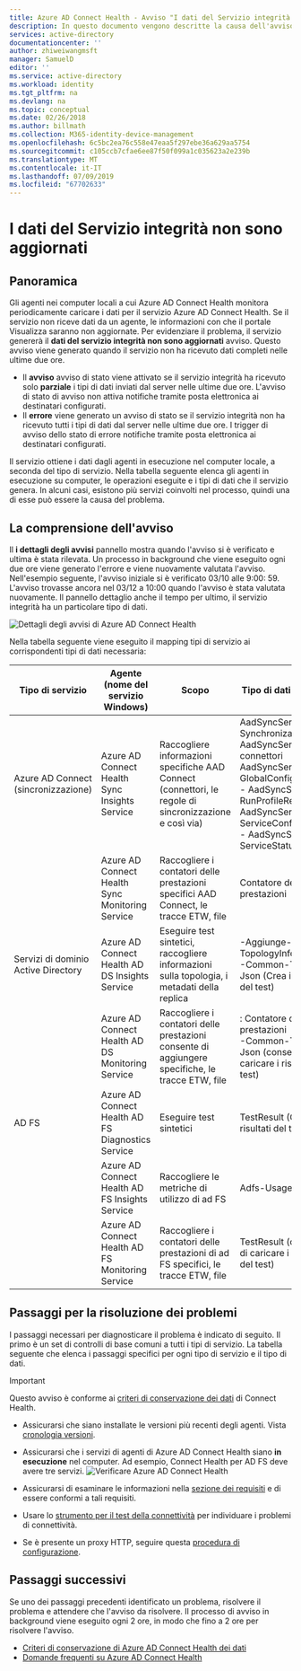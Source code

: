 ```yaml
---
title: Azure AD Connect Health - Avviso "I dati del Servizio integrità non sono aggiornati" | Microsoft Docs
description: In questo documento vengono descritte la causa dell'avviso "I dati del Servizio integrità non sono aggiornati" e la modalità di risoluzione di questo problema.
services: active-directory
documentationcenter: ''
author: zhiweiwangmsft
manager: SamuelD
editor: ''
ms.service: active-directory
ms.workload: identity
ms.tgt_pltfrm: na
ms.devlang: na
ms.topic: conceptual
ms.date: 02/26/2018
ms.author: billmath
ms.collection: M365-identity-device-management
ms.openlocfilehash: 6c5bc2ea76c558e47eaa5f297ebe36a629aa5754
ms.sourcegitcommit: c105ccb7cfae6ee87f50f099a1c035623a2e239b
ms.translationtype: MT
ms.contentlocale: it-IT
ms.lasthandoff: 07/09/2019
ms.locfileid: "67702633"
---
```

# <a name="health-service-data-is-not-up-to-date-alert"></a>I dati del Servizio integrità non sono aggiornati

## <a name="overview"></a>Panoramica

Gli agenti nei computer locali a cui Azure AD Connect Health monitora periodicamente caricare i dati per il servizio Azure AD Connect Health. Se il servizio non riceve dati da un agente, le informazioni con che il portale Visualizza saranno non aggiornate. Per evidenziare il problema, il servizio genererà il **dati del servizio integrità non sono aggiornati** avviso. Questo avviso viene generato quando il servizio non ha ricevuto dati completi nelle ultime due ore.  

- Il **avviso** avviso di stato viene attivato se il servizio integrità ha ricevuto solo **parziale** i tipi di dati inviati dal server nelle ultime due ore. L'avviso di stato di avviso non attiva notifiche tramite posta elettronica ai destinatari configurati. 
- Il **errore** viene generato un avviso di stato se il servizio integrità non ha ricevuto tutti i tipi di dati dal server nelle ultime due ore. I trigger di avviso dello stato di errore notifiche tramite posta elettronica ai destinatari configurati.

Il servizio ottiene i dati dagli agenti in esecuzione nel computer locale, a seconda del tipo di servizio. Nella tabella seguente elenca gli agenti in esecuzione su computer, le operazioni eseguite e i tipi di dati che il servizio genera. In alcuni casi, esistono più servizi coinvolti nel processo, quindi una di esse può essere la causa del problema. 

## <a name="understanding-the-alert"></a>La comprensione dell'avviso

Il **i dettagli degli avvisi** pannello mostra quando l'avviso si è verificato e ultima è stata rilevata. Un processo in background che viene eseguito ogni due ore viene generato l'errore e viene nuovamente valutata l'avviso. Nell'esempio seguente, l'avviso iniziale si è verificato 03/10 alle 9:00: 59. L'avviso trovasse ancora nel 03/12 a 10:00 quando l'avviso è stata valutata nuovamente. Il pannello dettaglio anche il tempo per ultimo, il servizio integrità ha un particolare tipo di dati. 
 
 ![Dettagli degli avvisi di Azure AD Connect Health](./media/how-to-connect-health-data-freshness/data-freshness-details.png)
 
Nella tabella seguente viene eseguito il mapping tipi di servizio ai corrispondenti tipi di dati necessaria:

| Tipo di servizio | Agente (nome del servizio Windows) | Scopo | Tipo di dati generato  |
| --- | --- | --- | --- |  
| Azure AD Connect (sincronizzazione) | Azure AD Connect Health Sync Insights Service | Raccogliere informazioni specifiche AAD Connect (connettori, le regole di sincronizzazione e così via) | AadSyncService-SynchronizationRules <br />  AadSyncService-connettori <br /> AadSyncService-GlobalConfigurations  <br />  - AadSyncService-RunProfileResults <br /> AadSyncService-ServiceConfigurations <br /> - AadSyncService-ServiceStatus   |
|  | Azure AD Connect Health Sync Monitoring Service | Raccogliere i contatori delle prestazioni specifici AAD Connect, le tracce ETW, file | Contatore delle prestazioni |
| Servizi di dominio Active Directory | Azure AD Connect Health AD DS Insights Service | Eseguire test sintetici, raccogliere informazioni sulla topologia, i metadati della replica |  -Aggiunge-TopologyInfo-Json <br /> -Common-TestData-Json (Crea i risultati del test)   | 
|  | Azure AD Connect Health AD DS Monitoring Service | Raccogliere i contatori delle prestazioni consente di aggiungere specifiche, le tracce ETW, file | : Contatore delle prestazioni  <br /> -Common-TestData-Json (consente di caricare i risultati del test)  |
| AD FS | Azure AD Connect Health AD FS Diagnostics Service | Eseguire test sintetici | TestResult (Crea i risultati del test) | 
| | Azure AD Connect Health AD FS Insights Service  | Raccogliere le metriche di utilizzo di ad FS | Adfs-UsageMetrics |
| | Azure AD Connect Health AD FS Monitoring Service | Raccogliere i contatori delle prestazioni di ad FS specifici, le tracce ETW, file | TestResult (consente di caricare i risultati del test) |

## <a name="troubleshooting-steps"></a>Passaggi per la risoluzione dei problemi 

I passaggi necessari per diagnosticare il problema è indicato di seguito. Il primo è un set di controlli di base comuni a tutti i tipi di servizio. La tabella seguente che elenca i passaggi specifici per ogni tipo di servizio e il tipo di dati. 

> [!IMPORTANT] 
> Questo avviso è conforme ai [criteri di conservazione dei dati](reference-connect-health-user-privacy.md#data-retention-policy) di Connect Health.

* Assicurarsi che siano installate le versioni più recenti degli agenti. Vista [cronologia versioni](reference-connect-health-version-history.md). 
* Assicurarsi che i servizi di agenti di Azure AD Connect Health siano **in esecuzione** nel computer. Ad esempio, Connect Health per AD FS deve avere tre servizi.
  ![Verificare Azure AD Connect Health](./media/how-to-connect-health-agent-install/install5.png)

* Assicurarsi di esaminare le informazioni nella [sezione dei requisiti](how-to-connect-health-agent-install.md#requirements) e di essere conformi a tali requisiti.
* Usare lo [strumento per il test della connettività](how-to-connect-health-agent-install.md#test-connectivity-to-azure-ad-connect-health-service) per individuare i problemi di connettività.
* Se è presente un proxy HTTP, seguire questa [procedura di configurazione](how-to-connect-health-agent-install.md#configure-azure-ad-connect-health-agents-to-use-http-proxy). 


## <a name="next-steps"></a>Passaggi successivi
Se uno dei passaggi precedenti identificato un problema, risolvere il problema e attendere che l'avviso da risolvere. Il processo di avviso in background viene eseguito ogni 2 ore, in modo che fino a 2 ore per risolvere l'avviso. 

* [Criteri di conservazione di Azure AD Connect Health dei dati](reference-connect-health-user-privacy.md#data-retention-policy)
* [Domande frequenti su Azure AD Connect Health](reference-connect-health-faq.md)
